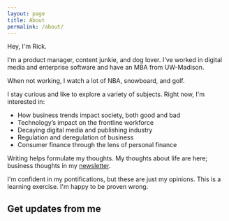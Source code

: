 ```yaml
---
layout: page
title: About
permalink: /about/
---
```


Hey, I'm Rick.

I'm a product manager, content junkie, and dog lover. I've worked in digital media and enterprise software and have an MBA from UW-Madison.

When not working, I watch a lot of NBA, snowboard, and golf.

I stay curious and like to explore a variety of subjects. Right now, I'm interested in:

- How business trends impact society, both good and bad
- Technology’s impact on the frontline workforce
- Decaying digital media and publishing industry
- Regulation and deregulation of business
- Consumer finance through the lens of personal finance

Writing helps formulate my thoughts. My thoughts about life are here; business thoughts in my [newsletter](www.rickjarrell.com/newsletter).

I'm confident in my pontifications, but these are just my opinions. This is a learning exercise. I'm happy to be proven wrong.

## Get updates from me
